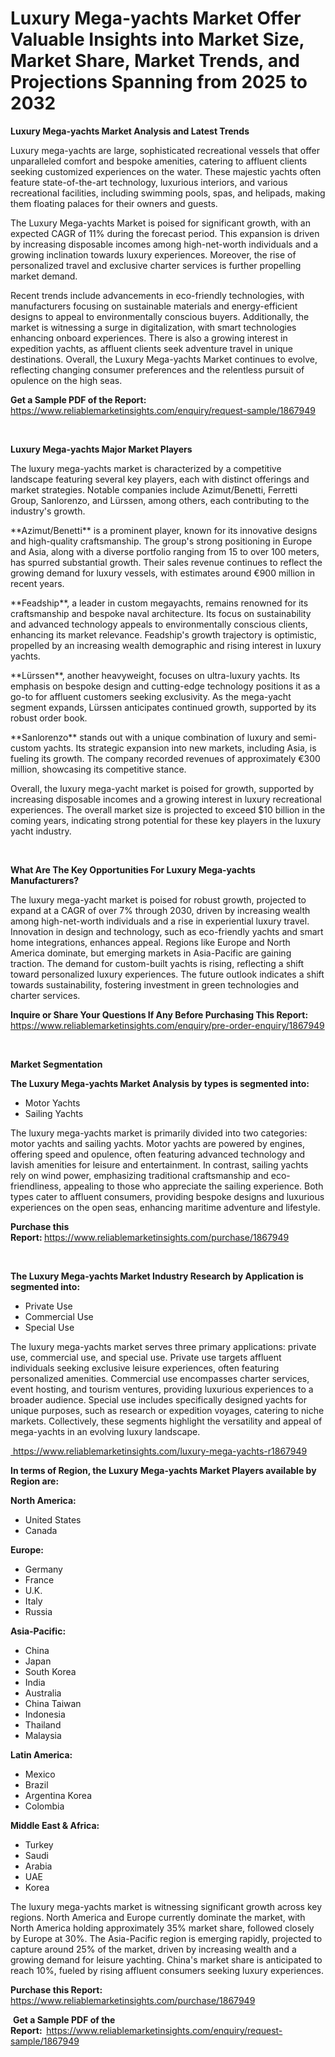 <p><h1>Luxury Mega-yachts Market Offer Valuable Insights into Market Size, Market Share, Market Trends, and Projections Spanning from 2025 to 2032</h1></p><p><strong>Luxury Mega-yachts Market Analysis and Latest Trends</strong></p>
<p><p>Luxury mega-yachts are large, sophisticated recreational vessels that offer unparalleled comfort and bespoke amenities, catering to affluent clients seeking customized experiences on the water. These majestic yachts often feature state-of-the-art technology, luxurious interiors, and various recreational facilities, including swimming pools, spas, and helipads, making them floating palaces for their owners and guests.</p><p>The Luxury Mega-yachts Market is poised for significant growth, with an expected CAGR of 11% during the forecast period. This expansion is driven by increasing disposable incomes among high-net-worth individuals and a growing inclination towards luxury experiences. Moreover, the rise of personalized travel and exclusive charter services is further propelling market demand.</p><p>Recent trends include advancements in eco-friendly technologies, with manufacturers focusing on sustainable materials and energy-efficient designs to appeal to environmentally conscious buyers. Additionally, the market is witnessing a surge in digitalization, with smart technologies enhancing onboard experiences. There is also a growing interest in expedition yachts, as affluent clients seek adventure travel in unique destinations. Overall, the Luxury Mega-yachts Market continues to evolve, reflecting changing consumer preferences and the relentless pursuit of opulence on the high seas.</p></p>
<p><strong>Get a Sample PDF of the Report:&nbsp;</strong> <a href="https://www.reliablemarketinsights.com/enquiry/request-sample/1867949?utm_campaign=2953&utm_medium=2&utm_source=Github&utm_content=ia&utm_term=12042025&utm_id=luxury-mega-yachts">https://www.reliablemarketinsights.com/enquiry/request-sample/1867949</a></p>
<p>&nbsp;</p>
<p><strong>Luxury Mega-yachts Major Market Players</strong></p>
<p><p>The luxury mega-yachts market is characterized by a competitive landscape featuring several key players, each with distinct offerings and market strategies. Notable companies include Azimut/Benetti, Ferretti Group, Sanlorenzo, and Lürssen, among others, each contributing to the industry's growth.</p><p>**Azimut/Benetti** is a prominent player, known for its innovative designs and high-quality craftsmanship. The group's strong positioning in Europe and Asia, along with a diverse portfolio ranging from 15 to over 100 meters, has spurred substantial growth. Their sales revenue continues to reflect the growing demand for luxury vessels, with estimates around €900 million in recent years.</p><p>**Feadship**, a leader in custom megayachts, remains renowned for its craftsmanship and bespoke naval architecture. Its focus on sustainability and advanced technology appeals to environmentally conscious clients, enhancing its market relevance. Feadship's growth trajectory is optimistic, propelled by an increasing wealth demographic and rising interest in luxury yachts.</p><p>**Lürssen**, another heavyweight, focuses on ultra-luxury yachts. Its emphasis on bespoke design and cutting-edge technology positions it as a go-to for affluent customers seeking exclusivity. As the mega-yacht segment expands, Lürssen anticipates continued growth, supported by its robust order book.</p><p>**Sanlorenzo** stands out with a unique combination of luxury and semi-custom yachts. Its strategic expansion into new markets, including Asia, is fueling its growth. The company recorded revenues of approximately €300 million, showcasing its competitive stance.</p><p>Overall, the luxury mega-yacht market is poised for growth, supported by increasing disposable incomes and a growing interest in luxury recreational experiences. The overall market size is projected to exceed $10 billion in the coming years, indicating strong potential for these key players in the luxury yacht industry.</p></p>
<p>&nbsp;</p>
<p><strong>What Are The Key Opportunities For Luxury Mega-yachts Manufacturers?</strong></p>
<p><p>The luxury mega-yacht market is poised for robust growth, projected to expand at a CAGR of over 7% through 2030, driven by increasing wealth among high-net-worth individuals and a rise in experiential luxury travel. Innovation in design and technology, such as eco-friendly yachts and smart home integrations, enhances appeal. Regions like Europe and North America dominate, but emerging markets in Asia-Pacific are gaining traction. The demand for custom-built yachts is rising, reflecting a shift toward personalized luxury experiences. The future outlook indicates a shift towards sustainability, fostering investment in green technologies and charter services.</p></p>
<p><strong>Inquire or Share Your Questions If Any Before Purchasing This Report:</strong> <a href="https://www.reliablemarketinsights.com/enquiry/pre-order-enquiry/1867949?utm_campaign=2953&utm_medium=2&utm_source=Github&utm_content=ia&utm_term=12042025&utm_id=luxury-mega-yachts">https://www.reliablemarketinsights.com/enquiry/pre-order-enquiry/1867949</a></p>
<p>&nbsp;</p>
<p><strong>Market Segmentation</strong></p>
<p><strong>The Luxury Mega-yachts Market Analysis by types is segmented into:</strong></p>
<p><ul><li>Motor Yachts</li><li>Sailing Yachts</li></ul></p>
<p><p>The luxury mega-yachts market is primarily divided into two categories: motor yachts and sailing yachts. Motor yachts are powered by engines, offering speed and opulence, often featuring advanced technology and lavish amenities for leisure and entertainment. In contrast, sailing yachts rely on wind power, emphasizing traditional craftsmanship and eco-friendliness, appealing to those who appreciate the sailing experience. Both types cater to affluent consumers, providing bespoke designs and luxurious experiences on the open seas, enhancing maritime adventure and lifestyle.</p></p>
<p><strong>Purchase this Report:&nbsp;</strong><a href="https://www.reliablemarketinsights.com/purchase/1867949?utm_campaign=2953&utm_medium=2&utm_source=Github&utm_content=ia&utm_term=12042025&utm_id=luxury-mega-yachts">https://www.reliablemarketinsights.com/purchase/1867949</a></p>
<p>&nbsp;</p>
<p><strong>The Luxury Mega-yachts Market Industry Research by Application is segmented into:</strong></p>
<p><ul><li>Private Use</li><li>Commercial Use</li><li>Special Use</li></ul></p>
<p><p>The luxury mega-yachts market serves three primary applications: private use, commercial use, and special use. Private use targets affluent individuals seeking exclusive leisure experiences, often featuring personalized amenities. Commercial use encompasses charter services, event hosting, and tourism ventures, providing luxurious experiences to a broader audience. Special use includes specifically designed yachts for unique purposes, such as research or expedition voyages, catering to niche markets. Collectively, these segments highlight the versatility and appeal of mega-yachts in an evolving luxury landscape.</p></p>
<p><a href="https://www.reliablemarketinsights.com/luxury-mega-yachts-r1867949?utm_campaign=2953&utm_medium=2&utm_source=Github&utm_content=ia&utm_term=12042025&utm_id=luxury-mega-yachts">&nbsp;https://www.reliablemarketinsights.com/luxury-mega-yachts-r1867949</a></p>
<p><strong>In terms of Region, the Luxury Mega-yachts Market Players available by Region are:</strong></p>
<p>
    <p> <strong> North America: </strong>
        <ul>
            <li>United States</li>
            <li>Canada</li>
        </ul>
        </p> 
    <p> <strong> Europe: </strong>
        <ul>
            <li>Germany</li>
            <li>France</li>
            <li>U.K.</li>
            <li>Italy</li>
            <li>Russia</li>
        </ul>
        </p> 
    <p> <strong> Asia-Pacific: </strong>
        <ul>
            <li>China</li>
            <li>Japan</li>
            <li>South Korea</li>
            <li>India</li>
            <li>Australia</li>
            <li>China Taiwan</li>
            <li>Indonesia</li>
            <li>Thailand</li>
            <li>Malaysia</li>
        </ul>
        </p> 
    <p> <strong> Latin America: </strong>
        <ul>
            <li>Mexico</li>
            <li>Brazil</li>
            <li>Argentina Korea</li>
            <li>Colombia</li>
        </ul>
        </p> 
    <p> <strong> Middle East & Africa: </strong>
        <ul>
            <li>Turkey</li>
            <li>Saudi</li>
            <li>Arabia</li>
            <li>UAE</li>
            <li>Korea</li>
        </ul>
    </p>
    </p>
<p><p>The luxury mega-yachts market is witnessing significant growth across key regions. North America and Europe currently dominate the market, with North America holding approximately 35% market share, followed closely by Europe at 30%. The Asia-Pacific region is emerging rapidly, projected to capture around 25% of the market, driven by increasing wealth and a growing demand for leisure yachting. China's market share is anticipated to reach 10%, fueled by rising affluent consumers seeking luxury experiences.</p></p>
<p><strong>Purchase this Report: </strong><a href="https://www.reliablemarketinsights.com/purchase/1867949?utm_campaign=2953&utm_medium=2&utm_source=Github&utm_content=ia&utm_term=12042025&utm_id=luxury-mega-yachts">https://www.reliablemarketinsights.com/purchase/1867949</a></p>
<p>&nbsp;<strong>Get a Sample PDF of the Report:&nbsp;&nbsp;</strong><a href="https://www.reliablemarketinsights.com/enquiry/request-sample/1867949?utm_campaign=2953&utm_medium=2&utm_source=Github&utm_content=ia&utm_term=12042025&utm_id=luxury-mega-yachts">https://www.reliablemarketinsights.com/enquiry/request-sample/1867949</a></p>
<p><strong></strong></p>
<p><p></p><p></p><p></p></p>